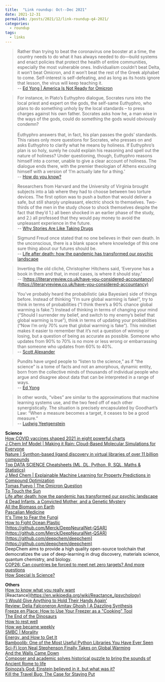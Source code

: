 ```yaml
---
title:  "Link roundup: Oct--Dec 2021"
date: 2021-12-31
permalink: /posts/2021/12/link-roundup-q4-2021/
categories: 
  - roundup
tags:
  - links
---
```

  
>Rather than trying to beat the coronavirus one booster at a time, the country needs to do what it has always needed to do—build systems and enact policies that protect the health of entire communities, especially the most vulnerable ones. Individualism couldn’t beat Delta, it won’t beat Omicron, and it won’t beat the rest of the Greek alphabet to come. Self-interest is self-defeating, and as long as its hosts ignore that lesson, the virus will keep teaching it.<br>
-- [Ed Yong \| America Is Not Ready for Omicron](https://www.theatlantic.com/health/archive/2021/12/america-omicron-variant-surge-booster/621027/)
   
>For instance, in Plato’s Euthyphro dialogue, Socrates runs into the local priest and expert on the gods, the self-same Euthyphro, who plans to do something unholy by the local standards – to press charges against his own father. Socrates asks how he, a man wise in the ways of the gods, could do something the gods would obviously condemn?<br><br>
Euthyphro answers that, in fact, his plan passes the gods’ standards. This raises only more questions for Socrates, who presses on and asks Euthyphro to clarify what he means by holiness. If Euthyphro’s plan is so holy, surely he could explain his reasoning and spell out the nature of holiness? Under questioning, though, Euthyphro reasons himself into a corner, unable to give a clear account of holiness. The dialogue ends there, with the premier theologian of Athens excusing himself with a version of ‘I’m actually late for a thing.’<br>
-- [How do you know?](https://aeon.co/essays/what-were-doing-when-were-doing-epistemology)  
  
>Researchers from Harvard and the University of Virginia brought subjects into a lab where they had to choose between two torture devices. The first option was to push a button that would deliver a safe, but still sharply unpleasant, electric shock to themselves. Two-thirds of the men in the study chose to shock themselves despite the fact that they’d 1.) all been shocked in an earlier phase of the study, and 2.) all professed that they would pay money to avoid the unpleasant experience in the future.<br>
-- [Why Stories Are Like Taking Drugs ](https://lithub.com/why-stories-are-like-taking-drugs/)
  
>Sigmund Freud once stated that no one believes in their own death. In the unconscious, there is a blank space where knowledge of this one sure thing about our futures should be.<br>
-- [Life after death: how the pandemic has transformed our psychic landscape](https://www.theguardian.com/society/2021/dec/07/life-after-death-pandemic-transformed-psychic-landscape-jacqueline-rose) 
  
>Inverting the old cliché, Christopher Hitchens said, ‘Everyone has a book in them and that, in most cases, is where it should stay.’<br>
-- [https://literaryreview.co.uk/have-you-considered-accountancy](https://literaryreview.co.uk/have-you-considered-accountancy)
  
>You’ve probably heard the probabilistic (aka Bayesian) side of things before. Instead of thinking “I’m sure global warming is fake!”, try to think in terms of probabilities (“I think there’s a 90% chance global warming is fake.”) Instead of thinking in terms of changing your mind (“Should I surrender my belief, and switch to my enemy’s belief that global warming is true”), think in terms of updating your probabilities (“Now I’m only 70% sure that global warming is fake”). This mindset makes it easier to remember that it’s not a question of winning or losing, but a question of being as accurate as possible. Someone who updates from 90% to 70% is no more or less wrong or embarrassing than someone who updates from 60% to 40%.<br>
-- [Scott Alexander](https://astralcodexten.substack.com/p/book-review-the-scout-mindset?token=eyJ1c2VyX2lkIjo1OTA1MjkxLCJwb3N0X2lkIjo0MTE2MzAwOSwiXyI6Ik5XV0dEIiwiaWF0IjoxNjMyOTE0NjQ1LCJleHAiOjE2MzI5MTgyNDUsImlzcyI6InB1Yi04OTEyMCIsInN1YiI6InBvc3QtcmVhY3Rpb24ifQ.yfJQGoOp2PSraFHRbL3VegBEdGUQWmkay-OnhpMi928)
  
>Pundits have urged people to “listen to the science,” as if “the science” is a tome of facts and not an amorphous, dynamic entity, born from the collective minds of thousands of individual people who argue and disagree about data that can be interpreted in a range of ways.<br>
-- [Ed Yong](https://www.theatlantic.com/science/archive/2021/10/how-pandemic-changed-science-writing/620271/)
  
>In other words, “vibes” are similar to the approximations that machine learning systems use, and the two feed off of each other synergistically. The situation is precisely encapsulated by Goodhart’s Law: “When a measure becomes a target, it ceases to be a good measure.”<br>
-- [Ludwig Yeetgenstein](https://reallifemag.com/nameless-feeling)
    
**Science**   
[How COVID vaccines shaped 2021 in eight powerful charts](https://www.nature.com/articles/d41586-021-03686-x)  
[J Chem Inf Model \| Making it Rain: Cloud-Based Molecular Simulations for Everyone](https://pubs.acs.org/doi/10.1021/acs.jcim.1c00998)  
[Nature \| Synthon-based ligand discovery in virtual libraries of over 11 billion compounds](https://www.nature.com/articles/s41586-021-04220-9)  
[Top DATA SCIENCE Cheatsheets (ML, DL, Python, R, SQL, Maths & Statistics)](https://medium.com/@anushkhabajpai/top-data-science-cheat-sheets-ml-dl-python-r-sql-maths-statistics-5239d4568225)  
[J Med Chem \| Explainable Machine Learning for Property Predictions in Compound Optimization](https://pubs.acs.org/doi/10.1021/acs.jmedchem.1c01789)   
[Tomas Pueyo \| The Omicron Question](https://unchartedterritories.tomaspueyo.com/p/the-omicron-question?token=eyJ1c2VyX2lkIjo1OTA1MjkxLCJwb3N0X2lkIjo0NTQ1MDQ2MiwiXyI6Ik5XV0dEIiwiaWF0IjoxNjM5NDc5OTEzLCJleHAiOjE2Mzk0ODM1MTMsImlzcyI6InB1Yi0zNDc1MzMiLCJzdWIiOiJwb3N0LXJlYWN0aW9uIn0.VgqTEfJDsd6vc_kB8KB3NcAXXdfFPxDEPwKUHtGfuNk)  
[To Touch the Sun](https://physics.aps.org/articles/v14/178)  
[Life after death: how the pandemic has transformed our psychic landscape](https://www.theguardian.com/society/2021/dec/07/life-after-death-pandemic-transformed-psychic-landscape-jacqueline-rose)  
[4 Dead Infants, a Convicted Mother, and a Genetic Mystery](https://www.wired.com/story/kathleen-folbigg-sudden-infant-death-mystery/)  
[All the Biomass on Earth](https://nautil.us/issue/108/change/all-the-biomass-on-earth)  
[Pascalian Medicine](https://astralcodexten.substack.com/p/pascalian-medicine?token=eyJ1c2VyX2lkIjo1OTA1MjkxLCJwb3N0X2lkIjo0NDM3NTMyNCwiXyI6Ik5XV0dEIiwiaWF0IjoxNjM3ODQxNDA4LCJleHAiOjE2Mzc4NDUwMDgsImlzcyI6InB1Yi04OTEyMCIsInN1YiI6InBvc3QtcmVhY3Rpb24ifQ.fFRl73_9f6N6nAXsyV0Ix8EtvQhnnl6bh-quJDVm4G4)  
[It's Time to Fear the Fungi](https://www.wired.com/story/fungi-climate-change-medicine-health/)  
[How to Fight Ocean Plastic](https://unchartedterritories.tomaspueyo.com/p/ocean-plastic?token=eyJ1c2VyX2lkIjo1OTA1MjkxLCJwb3N0X2lkIjo0MzI3OTI1NCwiXyI6Ik5XV0dEIiwiaWF0IjoxNjM1NzgzOTY4LCJleHAiOjE2MzU3ODc1NjgsImlzcyI6InB1Yi0zNDc1MzMiLCJzdWIiOiJwb3N0LXJlYWN0aW9uIn0.AF_NWYk9YhjH-SiDDK5S_dtVb8pRI3SJMqXR2L_Q7uo&utm_source=pocket_mylist)  
[https://github.com/Merck/DeepNeuralNet-QSAR](https://github.com/Merck/DeepNeuralNet-QSAR)  
[https://github.com/deepchem/deepchem](https://github.com/deepchem/deepchem)  
DeepChem aims to provide a high quality open-source toolchain that democratizes the use of deep-learning in drug discovery, materials science, quantum chemistry, and biology.  
[COP26: Can countries be forced to meet net zero targets? And more questions](https://www.bbc.com/news/science-environment-58925049)  
[How Special Is Science?](https://themarginaliareview.com/how-special-is-science/)   
  
**Others**  
[How to know what you really want](https://psyche.co/guides/how-to-know-what-you-really-want-and-be-free-from-mimetic-desire)  
[Reactance](https://en.wikipedia.org/wiki/Reactance_(psychology)  
[‘I Would Give Anything to Hold Their Hands Again’](https://www.nytimes.com/2021/12/10/style/moderrn-love-haiti-earthquake-hold-their-hands-again.html)  
[Review: Delia Falconeron Amitav Ghosh \| A Dazzling Synthesis](https://sydneyreviewofbooks.com/review/ghosh-nutmegs-curse/)  
[Freeze en Place: How to Use Your Freezer as a "Cooking" Tool](https://www.seriouseats.com/freezer-as-cooking-tool-5212337)  
[The End of the Dinosaurs](https://existentialcomics.com/comic/423)  
[How to rest well](https://psyche.co/guides/how-to-rest-well-and-enjoy-a-more-creative-sustainable-life)  
[How we became weekly](https://aeon.co/essays/how-we-came-to-depend-on-the-week-despite-its-artificiality)  
[SMBC \| Morality](https://www.smbc-comics.com/comic/morality)  
[Energy, and How to Get It](https://www.newyorker.com/magazine/2021/11/08/energy-and-how-to-get-it)  
[Bamboolib: One of the Most Useful Python Libraries You Have Ever Seen](https://towardsdatascience.com/bamboolib-one-of-the-most-useful-python-libraries-you-have-ever-seen-6ce331685bb7)  
[Sci-Fi Icon Neal Stephenson Finally Takes on Global Warming](https://www.wired.com/story/sci-fi-icon-neal-stephenson-global-warming/)   
[And the Walls Came Down](https://themillions.com/2021/10/and-the-walls-came-down.html)  
[Composer and academic solves historical puzzle to bring the sounds of Ancient Rome to life](https://www.sundaypost.com/fp/composer-and-academic-solves-historical-puzzle-to-bring-the-sounds-of-ancient-rome-to-life/)  
[Spinoza’s God: Einstein believed in it, but what was it?](https://www.prospectmagazine.co.uk/philosophy/spinozas-religion-clare-carlisle-god-einstein-philosophy-religion-review)  
[Kill the Travel Bug: The Case for Staying Put](https://thewalrus.ca/lucy-ellmann-air-travel/)  
  
<!-- 
**Papers**  
[Production of Rainbow Colorants by Metabolically Engineered _Escherichia coli_](https://onlinelibrary.wiley.com/doi/10.1002/advs.202100743)  
  
   
[How to Automate Work Using Python](https://www.freecodecamp.org/news/how-to-automate-things-using-python)  
  
>Have you ever thought of the perfect quip or comeback after it didn’t matter—a minute, hour, or day after your conversation has ended?  
Well, there’s a name for that phenomenon. It’s called l’esprit de l’escalier, or the spirit of the staircase, and refers to the perfect retort that arises at the wrong time.  
-- [The Secret to Being Witty, Revealed](https://getpocket.com/explore/item/the-secret-to-being-witty-revealed)   
-->
